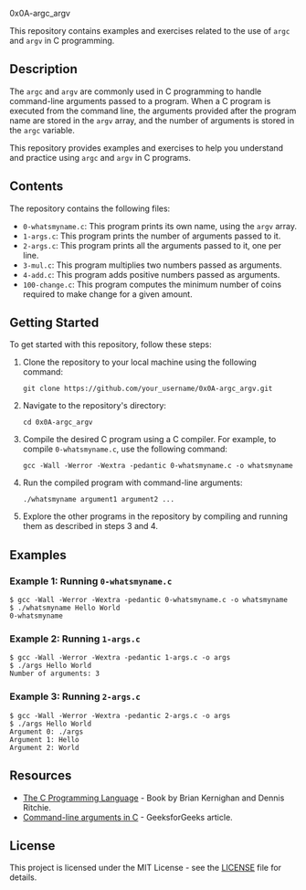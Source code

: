 0x0A-argc_argv

This repository contains examples and exercises related to the use of `argc` and `argv` in C programming.

## Description

The `argc` and `argv` are commonly used in C programming to handle command-line arguments passed to a program. When a C program is executed from the command line, the arguments provided after the program name are stored in the `argv` array, and the number of arguments is stored in the `argc` variable.

This repository provides examples and exercises to help you understand and practice using `argc` and `argv` in C programs.

## Contents

The repository contains the following files:

- `0-whatsmyname.c`: This program prints its own name, using the `argv` array.
- `1-args.c`: This program prints the number of arguments passed to it.
- `2-args.c`: This program prints all the arguments passed to it, one per line.
- `3-mul.c`: This program multiplies two numbers passed as arguments.
- `4-add.c`: This program adds positive numbers passed as arguments.
- `100-change.c`: This program computes the minimum number of coins required to make change for a given amount.

## Getting Started

To get started with this repository, follow these steps:

1. Clone the repository to your local machine using the following command:

   ```
   git clone https://github.com/your_username/0x0A-argc_argv.git
   ```

2. Navigate to the repository's directory:

   ```
   cd 0x0A-argc_argv
   ```

3. Compile the desired C program using a C compiler. For example, to compile `0-whatsmyname.c`, use the following command:

   ```
   gcc -Wall -Werror -Wextra -pedantic 0-whatsmyname.c -o whatsmyname
   ```

4. Run the compiled program with command-line arguments:

   ```
   ./whatsmyname argument1 argument2 ...
   ```

5. Explore the other programs in the repository by compiling and running them as described in steps 3 and 4.

## Examples

### Example 1: Running `0-whatsmyname.c`

```shell
$ gcc -Wall -Werror -Wextra -pedantic 0-whatsmyname.c -o whatsmyname
$ ./whatsmyname Hello World
0-whatsmyname
```

### Example 2: Running `1-args.c`

```shell
$ gcc -Wall -Werror -Wextra -pedantic 1-args.c -o args
$ ./args Hello World
Number of arguments: 3
```

### Example 3: Running `2-args.c`

```shell
$ gcc -Wall -Werror -Wextra -pedantic 2-args.c -o args
$ ./args Hello World
Argument 0: ./args
Argument 1: Hello
Argument 2: World
```

## Resources

- [The C Programming Language](https://en.wikipedia.org/wiki/The_C_Programming_Language) - Book by Brian Kernighan and Dennis Ritchie.
- [Command-line arguments in C](https://www.geeksforgeeks.org/command-line-arguments-in-c-cpp/) - GeeksforGeeks article.

## License

This project is licensed under the MIT License - see the [LICENSE](LICENSE) file for details.
